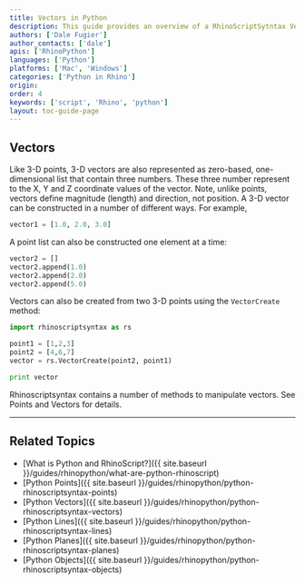 ```yaml
---
title: Vectors in Python
description: This guide provides an overview of a RhinoScriptSytntax Vector Geometry in Python.
authors: ['Dale Fugier']
author_contacts: ['dale']
apis: ['RhinoPython']
languages: ['Python']
platforms: ['Mac', 'Windows']
categories: ['Python in Rhino']
origin:
order: 4
keywords: ['script', 'Rhino', 'python']
layout: toc-guide-page
---
```

 
## Vectors

Like 3-D points, 3-D vectors are also represented as zero-based, one-dimensional list that contain three numbers. These three number represent to the X, Y and Z coordinate values of the vector.  Note, unlike points, vectors define magnitude (length) and direction, not position. A 3-D vector can be constructed in a number of different ways.  For example,

```python
vector1 = [1.0, 2.0, 3.0]
```
A point list can also be constructed one element at a time:

```python
vector2 = []
vector2.append(1.0)
vector2.append(2.0)
vector2.append(5.0)
```

Vectors can also be created from two 3-D points using the `VectorCreate` method:

```python
import rhinoscriptsyntax as rs

point1 = [1,2,3]
point2 = [4,6,7]
vector = rs.VectorCreate(point2, point1)

print vector
```

Rhinoscriptsyntax contains a number of methods to manipulate vectors.  See Points and Vectors for details.

---

## Related Topics

- [What is Python and RhinoScript?]({{ site.baseurl }}/guides/rhinopython/what-are-python-rhinoscript)
- [Python Points]({{ site.baseurl }}/guides/rhinopython/python-rhinoscriptsyntax-points)
- [Python Vectors]({{ site.baseurl }}/guides/rhinopython/python-rhinoscriptsyntax-vectors)
- [Python Lines]({{ site.baseurl }}/guides/rhinopython/python-rhinoscriptsyntax-lines)
- [Python Planes]({{ site.baseurl }}/guides/rhinopython/python-rhinoscriptsyntax-planes)
- [Python Objects]({{ site.baseurl }}/guides/rhinopython/python-rhinoscriptsyntax-objects)
